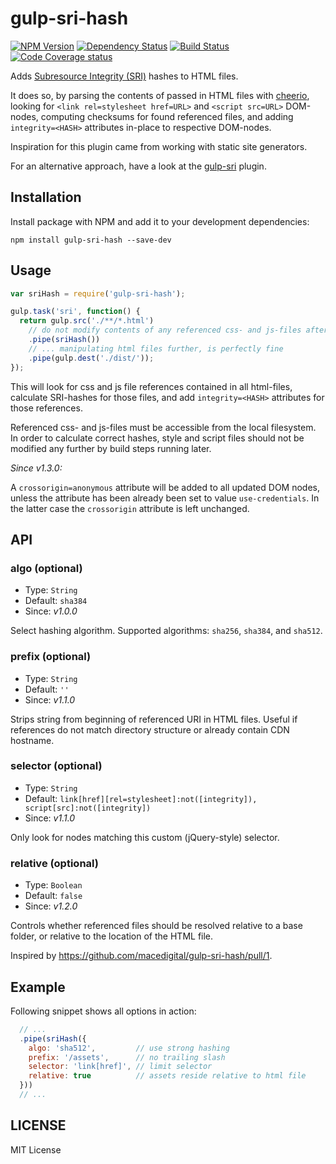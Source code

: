 # gulp-sri-hash

[![NPM Version][npm-image]][npm-url]
[![Dependency Status][deps-image]][deps-url]
[![Build Status][ci-image]][ci-url]
[![Code Coverage status][codecov-image]][codecov-url]

Adds [Subresource Integrity (SRI)](https://developer.mozilla.org/en-US/docs/Web/Security/Subresource_Integrity) hashes to HTML files.

It does so, by parsing the contents of passed in HTML files with [cheerio](https://github.com/cheeriojs/cheerio), looking for `<link rel=stylesheet href=URL>` and `<script src=URL>` DOM-nodes, computing checksums for found referenced files, and adding `integrity=<HASH>` attributes in-place to respective DOM-nodes.

Inspiration for this plugin came from working with static site generators.

For an alternative approach, have a look at the [gulp-sri](https://github.com/mathisonian/gulp-sri) plugin.

## Installation

Install package with NPM and add it to your development dependencies:

```text
npm install gulp-sri-hash --save-dev
```

## Usage

```js
var sriHash = require('gulp-sri-hash');

gulp.task('sri', function() {
  return gulp.src('./**/*.html')
    // do not modify contents of any referenced css- and js-files after this task...
    .pipe(sriHash())
    // ... manipulating html files further, is perfectly fine
    .pipe(gulp.dest('./dist/'));
});
```

This will look for css and js file references contained in all html-files, calculate SRI-hashes for those files, and add `integrity=<HASH>` attributes for those references.

Referenced css- and js-files must be accessible from the local filesystem. In order to calculate correct hashes, style and script files should not be modified any further by build steps running later.

*Since v1.3.0:*

A `crossorigin=anonymous` attribute will be added to all updated DOM nodes, unless the attribute has been already been set to value `use-credentials`. In the latter case the `crossorigin` attribute is left unchanged.

## API

### algo (optional)

* Type: `String`
* Default: `sha384`
* Since: *v1.0.0*

Select hashing algorithm. Supported algorithms: `sha256`, `sha384`, and `sha512`.

### prefix (optional)

* Type: `String`
* Default: `''`
* Since: *v1.1.0*

Strips string from beginning of referenced URI in HTML files. Useful if references do not match directory structure or already contain CDN hostname.

### selector (optional)

* Type: `String`
* Default: `link[href][rel=stylesheet]:not([integrity]), script[src]:not([integrity])`
* Since: *v1.1.0*

Only look for nodes matching this custom (jQuery-style) selector.

### relative (optional)

* Type: `Boolean`
* Default: `false`
* Since: *v1.2.0*

Controls whether referenced files should be resolved relative to a base folder, or relative to the location of the HTML file.

Inspired by <https://github.com/macedigital/gulp-sri-hash/pull/1>.

## Example

Following snippet shows all options in action:

```js
  // ...
  .pipe(sriHash({
    algo: 'sha512',         // use strong hashing
    prefix: '/assets',      // no trailing slash
    selector: 'link[href]', // limit selector
    relative: true          // assets reside relative to html file
  }))
  // ...
```

## LICENSE

MIT License

[npm-image]:https://img.shields.io/npm/v/gulp-sri-hash.svg?style=flat
[npm-url]:https://www.npmjs.com/package/gulp-sri-hash
[deps-image]:https://img.shields.io/david/macedigital/gulp-sri-hash.svg
[deps-url]:https://david-dm.org/macedigital/gulp-sri-hash
[ci-image]: https://img.shields.io/travis/macedigital/gulp-sri-hash/master.svg
[ci-url]: https://travis-ci.org/macedigital/gulp-sri-hash
[codecov-image]:https://img.shields.io/codecov/c/github/macedigital/gulp-sri-hash.svg?style=flat
[codecov-url]:https://codecov.io/github/macedigital/gulp-sri-hash
